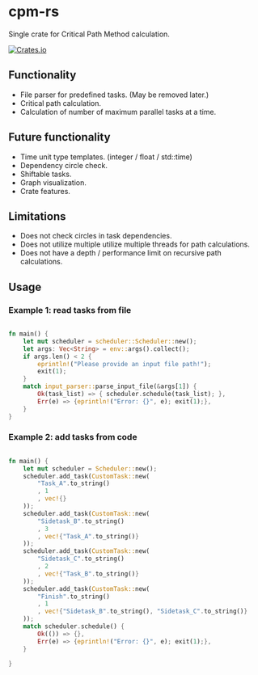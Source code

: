 # cpm-rs

Single crate for Critical Path Method calculation.

[![Crates.io](https://img.shields.io/crates/v/cpm-rs.svg)](https://crates.io/crates/cpm-rs)

## Functionality

- File parser for predefined tasks. (May be removed later.)
- Critical path calculation.
- Calculation of number of maximum parallel tasks at a time.

## Future functionality

- Time unit type templates. (integer / float / std::time)
- Dependency circle check.
- Shiftable tasks.
- Graph visualization.
- Crate features.

## Limitations

- Does not check circles in task dependencies.
- Does not utilize multiple utilize multiple threads for path calculations.
- Does not have a depth / performance limit on recursive path calculations.

## Usage

### Example 1: read tasks from file

```rust

fn main() {
    let mut scheduler = scheduler::Scheduler::new();
    let args: Vec<String> = env::args().collect();
    if args.len() < 2 {
        eprintln!("Please provide an input file path!");
        exit(1);
    }
    match input_parser::parse_input_file(&args[1]) {
        Ok(task_list) => { scheduler.schedule(task_list); },
        Err(e) => {eprintln!("Error: {}", e); exit(1);},
    }
}

```

### Example 2: add tasks from code

```rust

fn main() {
    let mut scheduler = Scheduler::new();
    scheduler.add_task(CustomTask::new(
        "Task_A".to_string()
        , 1
        , vec!{}
    ));
    scheduler.add_task(CustomTask::new(
        "Sidetask_B".to_string()
        , 3
        , vec!{"Task_A".to_string()}
    ));
    scheduler.add_task(CustomTask::new(
        "Sidetask_C".to_string()
        , 2
        , vec!{"Task_B".to_string()}
    ));
    scheduler.add_task(CustomTask::new(
        "Finish".to_string()
        , 1
        , vec!{"Sidetask_B".to_string(), "Sidetask_C".to_string()}
    ));
    match scheduler.schedule() {
        Ok(()) => {},
        Err(e) => {eprintln!("Error: {}", e); exit(1);},
    }

}

```
